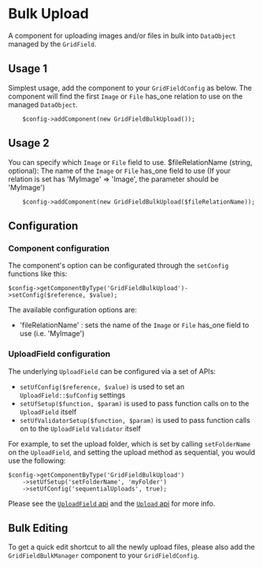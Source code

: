 # Bulk Upload
A component for uploading images and/or files in bulk into `DataObject` managed by the `GridField`.

## Usage 1
Simplest usage, add the component to your `GridFieldConfig` as below. The component will find the first `Image` or `File` has_one relation to use on the managed `DataObject`.
		
		$config->addComponent(new GridFieldBulkUpload());

## Usage 2
You can specify which `Image` or `File` field to use.
$fileRelationName (string, optional): The name of the `Image` or `File` has_one field to use (If your relation is set has 'MyImage' => 'Image', the parameter should be 'MyImage')
		
		$config->addComponent(new GridFieldBulkUpload($fileRelationName));

## Configuration
### Component configuration
The component's option can be configurated through the `setConfig` functions like this:

    $config->getComponentByType('GridFieldBulkUpload')->setConfig($reference, $value);
		
The available configuration options are:
* 'fileRelationName' : sets the name of the `Image` or `File` has_one field to use (i.e. 'MyImage')

### UploadField configuration
The underlying `UploadField` can be configured via a set of APIs:
* `setUfConfig($reference, $value)` is used to set an `UploadField::$ufConfig` settings
* `setUfSetup($function, $param)` is used to pass function calls on to the `UploadField` itself
* `setUfValidatorSetup($function, $param)` is used to pass function calls on to the `UploadField` `Validator` itself

For example, to set the upload folder, which is set by calling `setFolderName` on the `UploadField`, and setting the upload method as sequential, you would use the following:

    $config->getComponentByType('GridFieldBulkUpload')
        ->setUfSetup('setFolderName', 'myFolder')
        ->setUfConfig('sequentialUploads', true);

Please see the [`UploadField` api](http://api.silverstripe.org/master/class-UploadField.html) and the [`Upload` api](http://api.silverstripe.org/master/class-Upload.html) for more info.


## Bulk Editing
To get a quick edit shortcut to all the newly upload files, please also add the `GridFieldBulkManager` component to your `GridFieldConfig`.